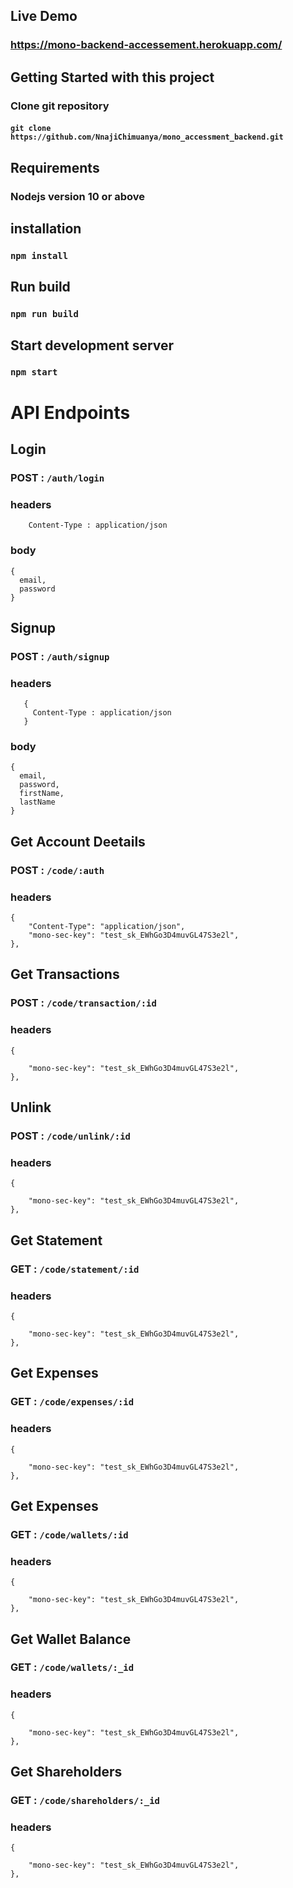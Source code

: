 ## Live Demo

### https://mono-backend-accessement.herokuapp.com/

## Getting Started with this project

### Clone git repository

#### `git clone https://github.com/NnajiChimuanya/mono_accessment_backend.git`

## Requirements

### Nodejs version 10 or above

## installation

### `npm install`

## Run build

### `npm run build`

## Start development server

### `npm start`

#

# API Endpoints

## Login

### POST : `/auth/login`

### headers

        Content-Type : application/json

### body

    {
      email,
      password
    }

## Signup

### POST : `/auth/signup`

### headers

       {
         Content-Type : application/json
       }

### body

    {
      email,
      password,
      firstName,
      lastName
    }

## Get Account Deetails

### POST : `/code/:auth`

### headers

    {
        "Content-Type": "application/json",
        "mono-sec-key": "test_sk_EWhGo3D4muvGL47S3e2l",
    },

## Get Transactions

### POST : `/code/transaction/:id`

### headers

    {

        "mono-sec-key": "test_sk_EWhGo3D4muvGL47S3e2l",
    },

## Unlink

### POST : `/code/unlink/:id`

### headers

    {

        "mono-sec-key": "test_sk_EWhGo3D4muvGL47S3e2l",
    },

## Get Statement

### GET : `/code/statement/:id`

### headers

    {

        "mono-sec-key": "test_sk_EWhGo3D4muvGL47S3e2l",
    },

## Get Expenses

### GET : `/code/expenses/:id`

### headers

    {

        "mono-sec-key": "test_sk_EWhGo3D4muvGL47S3e2l",
    },

## Get Expenses

### GET : `/code/wallets/:id`

### headers

    {

        "mono-sec-key": "test_sk_EWhGo3D4muvGL47S3e2l",
    },

## Get Wallet Balance

### GET : `/code/wallets/:_id`

### headers

    {

        "mono-sec-key": "test_sk_EWhGo3D4muvGL47S3e2l",
    },

## Get Shareholders

### GET : `/code/shareholders/:_id`

### headers

    {

        "mono-sec-key": "test_sk_EWhGo3D4muvGL47S3e2l",
    },
